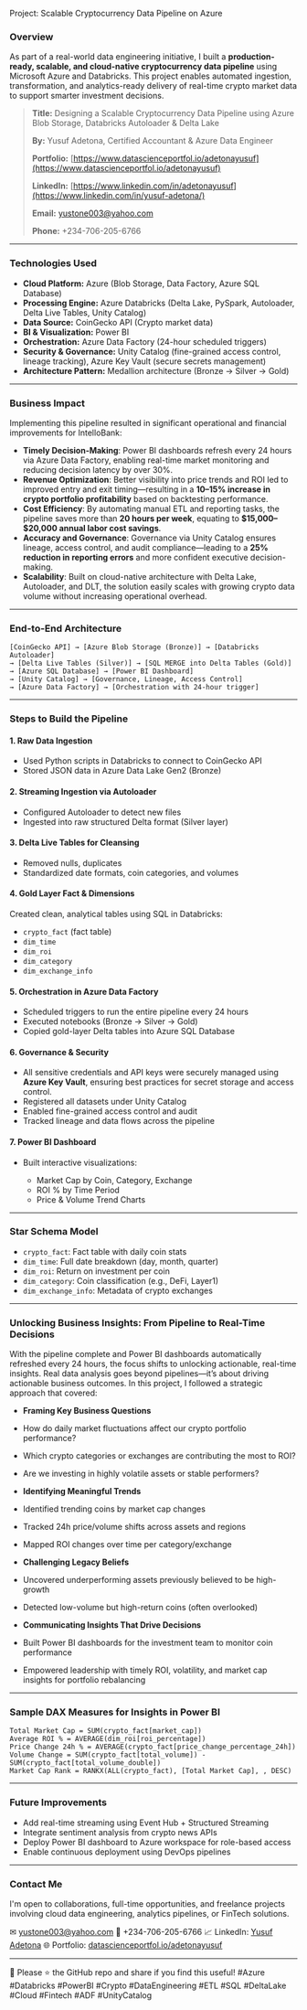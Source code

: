 Project: Scalable Cryptocurrency Data Pipeline on Azure

### Overview

As part of a real-world data engineering initiative, I built a **production-ready, scalable, and cloud-native cryptocurrency data pipeline** using Microsoft Azure and Databricks. This project enables automated ingestion, transformation, and analytics-ready delivery of real-time crypto market data to support smarter investment decisions.

> **Title:** Designing a Scalable Cryptocurrency Data Pipeline using Azure Blob Storage, Databricks Autoloader & Delta Lake
> 
> **By:** Yusuf Adetona, Certified Accountant & Azure Data Engineer
> 
> **Portfolio:** [https://www.datascienceportfol.io/adetonayusuf](https://www.datascienceportfol.io/adetonayusuf)
> 
> **LinkedIn:** [https://www.linkedin.com/in/adetonayusuf](https://www.linkedin.com/in/yusuf-adetona/)
> 
> **Email:** [yustone003@yahoo.com](mailto:yustone003@yahoo.com)
> 
> **Phone:** +234-706-205-6766

---

###  Technologies Used

* **Cloud Platform:** Azure (Blob Storage, Data Factory, Azure SQL Database)
* **Processing Engine:** Azure Databricks (Delta Lake, PySpark, Autoloader, Delta Live Tables, Unity Catalog)
* **Data Source:** CoinGecko API (Crypto market data)
* **BI & Visualization:** Power BI
* **Orchestration:** Azure Data Factory (24-hour scheduled triggers)
* **Security & Governance:** Unity Catalog (fine-grained access control, lineage tracking), Azure Key Vault (secure secrets management)
* **Architecture Pattern:** Medallion architecture (Bronze → Silver → Gold)

---

### Business Impact

Implementing this pipeline resulted in significant operational and financial improvements for IntelloBank:

*  **Timely Decision-Making**: Power BI dashboards refresh every 24 hours via Azure Data Factory, enabling real-time market monitoring and reducing decision latency by over 30%.
*  **Revenue Optimization**: Better visibility into price trends and ROI led to improved entry and exit timing—resulting in a **10–15% increase in crypto portfolio profitability** based on backtesting performance.
*  **Cost Efficiency**: By automating manual ETL and reporting tasks, the pipeline saves more than **20 hours per week**, equating to **\$15,000–\$20,000 annual labor cost savings**.
*  **Accuracy and Governance**: Governance via Unity Catalog ensures lineage, access control, and audit compliance—leading to a **25% reduction in reporting errors** and more confident executive decision-making.
*  **Scalability**: Built on cloud-native architecture with Delta Lake, Autoloader, and DLT, the solution easily scales with growing crypto data volume without increasing operational overhead.

---

### End-to-End Architecture

```text
[CoinGecko API] → [Azure Blob Storage (Bronze)] → [Databricks Autoloader]
→ [Delta Live Tables (Silver)] → [SQL MERGE into Delta Tables (Gold)]
→ [Azure SQL Database] → [Power BI Dashboard]
→ [Unity Catalog] → [Governance, Lineage, Access Control]
→ [Azure Data Factory] → [Orchestration with 24-hour trigger]
```

---

### Steps to Build the Pipeline

#### 1. **Raw Data Ingestion**

* Used Python scripts in Databricks to connect to CoinGecko API
* Stored JSON data in Azure Data Lake Gen2 (Bronze)

#### 2. **Streaming Ingestion via Autoloader**

* Configured Autoloader to detect new files
* Ingested into raw structured Delta format (Silver layer)

#### 3. **Delta Live Tables for Cleansing**

* Removed nulls, duplicates
* Standardized date formats, coin categories, and volumes

#### 4. **Gold Layer Fact & Dimensions**

Created clean, analytical tables using SQL in Databricks:

* `crypto_fact` (fact table)
* `dim_time`
* `dim_roi`
* `dim_category`
* `dim_exchange_info`

#### 5. **Orchestration in Azure Data Factory**

* Scheduled triggers to run the entire pipeline every 24 hours
* Executed notebooks (Bronze → Silver → Gold)
* Copied gold-layer Delta tables into Azure SQL Database

#### 6. **Governance & Security**

* All sensitive credentials and API keys were securely managed using **Azure Key Vault**, ensuring best practices for secret storage and access control.
* Registered all datasets under Unity Catalog
* Enabled fine-grained access control and audit
* Tracked lineage and data flows across the pipeline

#### 7. **Power BI Dashboard**

* Built interactive visualizations:

  * Market Cap by Coin, Category, Exchange
  * ROI % by Time Period
  * Price & Volume Trend Charts

---

### Star Schema Model

* `crypto_fact`: Fact table with daily coin stats
* `dim_time`: Full date breakdown (day, month, quarter)
* `dim_roi`: Return on investment per coin
* `dim_category`: Coin classification (e.g., DeFi, Layer1)
* `dim_exchange_info`: Metadata of crypto exchanges

---

### Unlocking Business Insights: From Pipeline to Real-Time Decisions

With the pipeline complete and Power BI dashboards automatically refreshed every 24 hours, the focus shifts to unlocking actionable, real-time insights. Real data analysis goes beyond pipelines—it’s about driving actionable business outcomes. In this project, I followed a strategic approach that covered:

*  **Framing Key Business Questions**

  * How do daily market fluctuations affect our crypto portfolio performance?
  * Which crypto categories or exchanges are contributing the most to ROI?
  * Are we investing in highly volatile assets or stable performers?

*  **Identifying Meaningful Trends**

  * Identified trending coins by market cap changes
  * Tracked 24h price/volume shifts across assets and regions
  * Mapped ROI changes over time per category/exchange

*  **Challenging Legacy Beliefs**

  * Uncovered underperforming assets previously believed to be high-growth
  * Detected low-volume but high-return coins (often overlooked)

*  **Communicating Insights That Drive Decisions**

  * Built Power BI dashboards for the investment team to monitor coin performance
  * Empowered leadership with timely ROI, volatility, and market cap insights for portfolio rebalancing

---

###  Sample DAX Measures for Insights in Power BI

```DAX
Total Market Cap = SUM(crypto_fact[market_cap])
Average ROI % = AVERAGE(dim_roi[roi_percentage])
Price Change 24h % = AVERAGE(crypto_fact[price_change_percentage_24h])
Volume Change = SUM(crypto_fact[total_volume]) - SUM(crypto_fact[total_volume_double])
Market Cap Rank = RANKX(ALL(crypto_fact), [Total Market Cap], , DESC)
```

---

### Future Improvements

* Add real-time streaming using Event Hub + Structured Streaming
* Integrate sentiment analysis from crypto news APIs
* Deploy Power BI dashboard to Azure workspace for role-based access
* Enable continuous deployment using DevOps pipelines

---

###  Contact Me

I'm open to collaborations, full-time opportunities, and freelance projects involving cloud data engineering, analytics pipelines, or FinTech solutions.

✉ [yustone003@yahoo.com](mailto:yustone003@yahoo.com)
📱 +234-706-205-6766
📈 LinkedIn: [Yusuf Adetona](https://www.linkedin.com/in/yusuf-adetona/)
🌐 Portfolio: [datascienceportfol.io/adetonayusuf](https://www.datascienceportfol.io/adetonayusuf)

---

🔹 Please ⭐ the GitHub repo and share if you find this useful!
\#Azure #Databricks #PowerBI #Crypto #DataEngineering #ETL #SQL #DeltaLake #Cloud #Fintech #ADF #UnityCatalog
